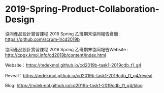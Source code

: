 # 2019-Spring-Product-Collaboration-Design

協同產品設計實習課程 2019 Spring 乙班期末協同報告倉儲 : https://github.com/scrum-1/cd2019b

協同產品設計實習課程 2019 Spring 乙班期末協同報告Website : http://cpgx.kmol.info/cd2019b/content/index.html

Website：https://mdekmol.github.io/cd2019b-task1-2019cdb_t1_g4

Reveal：https://mdekmol.github.io/cd2019b-task1-2019cdb_t1_g4/reveal

Blog: https://mdekmol.github.io/cd2019b-task1-2019cdb_t1_g4/blog
